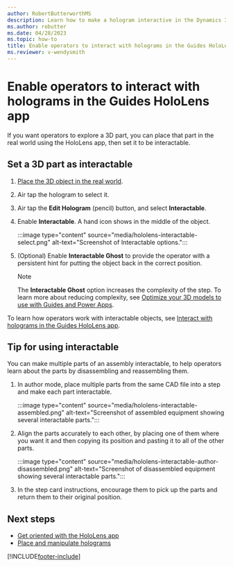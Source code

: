 ```yaml
---
author: RobertButterworthMS
description: Learn how to make a hologram interactive in the Dynamics 365 Guides HoloLens app
ms.author: robutter
ms.date: 04/28/2023
ms.topic: how-to
title: Enable operators to interact with holograms in the Guides HoloLens app
ms.reviewer: v-wendysmith
---
```


# Enable operators to interact with holograms in the Guides HoloLens app

If you want operators to explore a 3D part, you can place that part in the real world using the HoloLens app, then set it to be interactable.

## Set a 3D part as interactable

1. [Place the 3D object in the real world](hololens-app-place-holograms.md).

1. Air tap the hologram to select it.

1. Air tap the **Edit Hologram** (pencil) button, and select **Interactable**.

1. Enable **Interactable**. A hand icon shows in the middle of the object.

   :::image type="content" source="media/hololens-interactable-select.png" alt-text="Screenshot of Interactable options.":::

1. (Optional) Enable **Interactable Ghost** to provide the operator with a persistent hint for putting the object back in the correct position.

   > [!NOTE]
   > The **Interactable Ghost** option increases the complexity of the step. To learn more about reducing complexity, see [Optimize your 3D models to use with Guides and Power Apps](/dynamics365/mixed-reality/guides/3d-content-guidelines/optimize-models).

To learn how operators work with interactable objects, see [Interact with holograms in the Guides HoloLens app](operator-holograms.md#interact-with-holograms-in-the-guides-hololens-app).

## Tip for using interactable

You can make multiple parts of an assembly interactable, to help operators learn about the parts by disassembling and reassembling them.

1. In author mode, place multiple parts from the same CAD file into a step and make each part interactable.

   :::image type="content" source="media/hololens-interactable-assembled.png" alt-text="Screenshot of assembled equipment showing several interactable parts.":::

1. Align the parts accurately to each other, by placing one of them where you want it and then copying its position and pasting it to all of the other parts.

   :::image type="content" source="media/hololens-interactable-author-disassembled.png" alt-text="Screenshot of disassembled equipment showing several interactable parts.":::

1. In the step card instructions, encourage them to pick up the parts and return them to their original position.

## Next steps

- [Get oriented with the HoloLens app](hololens-app-orientation.md)
- [Place and manipulate holograms](hololens-app-place-holograms.md)

[!INCLUDE[footer-include](../includes/footer-banner.md)]
